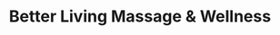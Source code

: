 ---
title: "Better Living Massage & Wellness"
url: /alpena/better-living-massage-und-wellness/
shop: Massage
---
